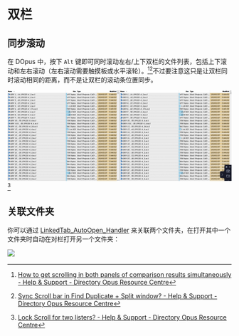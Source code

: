 # 双栏
## 同步滚动
在 DOpus 中，按下 `Alt` 键即可同时滚动左右/上下双栏的文件列表，包括上下滚动和左右滚动（左右滚动需要触摸板或水平滚轮）。[^alt][^alt2]不过要注意这只是让双栏同时滚动相同的距离，而不是让双栏的滚动条位置同步。

![](images/README/同步滚动.gif)[^alt-gif]

## 关联文件夹
你可以通过 [LinkedTab_AutoOpen_Handler](https://resource.dopus.com/t/linkedtab-autoopen-handler-open-related-folder-tabs-automatically/17850?u=chaoses-ib) 来关联两个文件夹，在打开其中一个文件夹时自动在对栏打开另一个文件夹：

![](https://resource.dopus.com/uploads/default/original/2X/8/869ace9e60eb6b42cbb49c52fdf78b476ac9bf64.png)


[^alt]: [How to get scrolling in both panels of comparison results simultaneously - Help & Support - Directory Opus Resource Centre](https://resource.dopus.com/t/how-to-get-scrolling-in-both-panels-of-comparison-results-simultaneously/20984?u=chaoses-ib)
[^alt2]: [Sync Scroll bar in Find Duplicate + Split window? - Help & Support - Directory Opus Resource Centre](https://resource.dopus.com/t/sync-scroll-bar-in-find-duplicate-split-window/41170?u=chaoses-ib)
[^alt-gif]: [Lock Scroll for two listers? - Help & Support - Directory Opus Resource Centre](https://resource.dopus.com/t/lock-scroll-for-two-listers/44524/7?u=chaoses-ib)